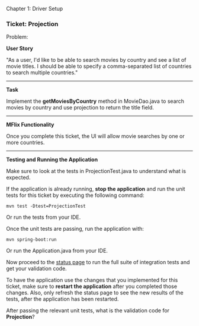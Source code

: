 ﻿
Chapter 1: Driver Setup

### Ticket: Projection

Problem:

**User Story**

"As a user, I'd like to be able to search movies by country and see a list of movie titles. I should be able to specify a comma-separated list of countries to search multiple countries."

----------

**Task**

Implement the **getMoviesByCountry** method in MovieDao.java to search movies by country and use projection to return the title field.

----------

**MFlix Functionality**

Once you complete this ticket, the UI will allow movie searches by one or more countries.

----------

**Testing and Running the Application**

Make sure to look at the tests in ProjectionTest.java to understand what is expected.

If the application is already running, **stop the application** and run the unit tests for this ticket by executing the following command:

    mvn test -Dtest=ProjectionTest

Or run the tests from your IDE.

Once the unit tests are passing, run the application with:

    mvn spring-boot:run

Or run the Application.java from your IDE.

Now proceed to the [status page](http://localhost:5000/status) to run the full suite of integration tests and get your validation code.

To have the application use the changes that you implemented for this ticket, make sure to **restart the application** after you completed those changes. Also, only refresh the status page to see the new results of the tests, after the application has been restarted.

After passing the relevant unit tests, what is the validation code for **Projection**?
